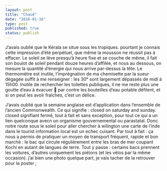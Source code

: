 ```yaml
---
layout: post
title: "Chaud"
date: "2016-01-16"
type: post
published: true
status: publish
---
```


J’avais oublié que le Kérala se situe sous les tropiques. pourtant je connais cette impression d’été perpétuel, que même la mousson ne réussit pas à effacer. Le soleil se lève presqu’à heure fixe et se couche de même, il fait son boulot de soleil pendant douze heures d’affilée, et nous au dessous, on mesure la quantité d‘énergie qui nous arrive par-dessus la tête. Le thermomètre est inutile, l’imprégnation de ma chemisette par la sueur dégagée suffit à me renseigner : les 30° sont largement dépassés de midi à 15h00. Inutile de rechercher les toilettes publiques, il ne me reste plus une goutte d’eau à évacuer  par contre les bouteilles d’eau potable défilent, et si on peut les avoir fraiches, c’est un délice.

J’avais oublié que la semaine anglaise est d’application dans l’ensemble de l’ancien Commonwealth. Ce qui signifie : closed on saturday and sunday. closed signifiant fermé, tout à fait et sans exception, pour tout ce qui a un lien quelconque avecn un organisme gouvernemental ou parastatal. Donc notre route sous le soleil pour aller chercher à wilington une carte de l’inde dans le tourist information local est un echec cuisant. Par tout à fait : ça nous a permis de pratiquer un moyen de transport fréquent, rapide et bon marché : le bac qui circule régulièrement entre les bras de mer coupant Kochi en autant de langues de terre. Tout y passe : certains bacs prennent les voitures, d’autres uniquement les piétons (et les vélos par la même occasion). j’ai bien une photo quelque part, je vais tacher de la retrouver pour la poster ;
